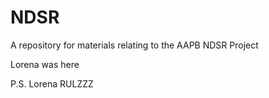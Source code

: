 # NDSR
A repository for materials relating to the AAPB NDSR Project

Lorena was here

P.S. Lorena RULZZZ
